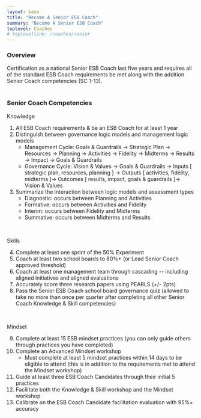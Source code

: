 ```yaml
---
layout: base
title: "Become A Senior ESB Coach"
summary: "Become A Senior ESB Coach"
toplevel: Coaches
# toplevellink: /coaches/senior
---
```


<h3>Overview</h3>
Certification as a national Senior ESB Coach last five years and requires all of the standard ESB Coach requirements be met along with the 
addition Senior Coach competencies (SC 1-13).
<br/><br/>

<h3>Senior Coach Competencies</h3>
Knowledge<br/>
<ol>
 <li> All ESB Coach requirements & be an ESB Coach for at least 1 year</li>
<li> Distinguish between governance logic models and management logic models
 <ul>
<li>Management Cycle: Goals & Guardrails → Strategic Plan → Resources → Planning → Activities → Fidelity → Midterms → Results → Impact → Goals & Guardrails</li>
 <li>Governance Cycle: Vision & Values → Goals & Guardrails → Inputs [ strategic plan, resources, planning ] → Outputs [ activities, fidelity, midterms ]→ Outcomes [ results, impact, goals & guardrails ]→ Vision & Values</li>
 </ul>
</li>

<li>Summarize the interaction between logic models and assessment types
 <ul> 
<li>Diagnostic: occurs between Planning and Activities</li>
<li>Formative: occurs between Activities and Fidelity</li>
<li>Interim: occurs between Fidelity and Midterms</li>
<li>Summative: occurs between Midterms and Results</li>
</ul>
</li>
</ol><br/>

Skills<br/>
<ol start="4">

<li>Complete at least one sprint of the 50% Experiment</li>
<li>Coach at least two school boards to 80%+ (or Lead Senior Coach approved threshold)</li>
<li>Coach at least one management team through cascading -- including aligned initiatives and aligned evaluations</li>
<li>Accurately score three research papers using PEARLS (+/- 2pts)</li> 
<li>Pass the Senior ESB Coach school board governance quiz (allowed to take no more than once per quarter after completing all other Senior Coach Knowledge & Skill competencies)</li> 
</ol><br/>

Mindset<br/>
<ol start="9">
<li>Complete at least 15 ESB mindset practices (you can only guide others through practices you have completed)</li>
<li>Complete an Advanced Mindset workshop<ul><li>Must complete at least 5 mindset practices within 14 days to be eligible to attend (this is in addition to the requirements met to attend the Mindset workshop)</li></ul></li>
<li>Guide at least three ESB Coach Candidates through their initial 5 practices</li>
<li>Facilitate both the Knowledge & Skill workshop and the Mindset workshop</li>
<li>Calibrate on the ESB Coach Candidate facilitation evaluation with 95%+ accuracy</li>
</ol><br/><br/>


